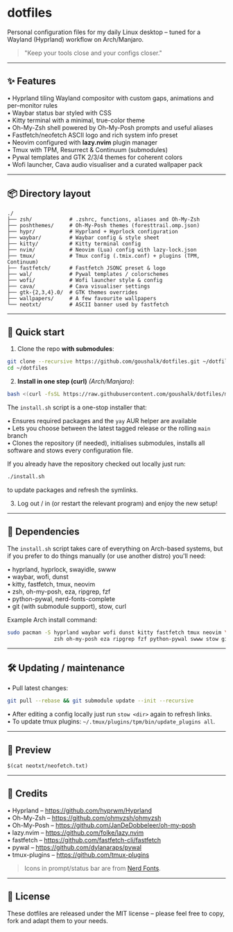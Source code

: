 # dotfiles

Personal configuration files for my daily Linux desktop – tuned for a Wayland (Hyprland) workflow on Arch/Manjaro.

> "Keep your tools close and your configs closer."

---

## ✨ Features

• Hyprland tiling Wayland compositor with custom gaps, animations and per–monitor rules  
• Waybar status bar styled with CSS  
• Kitty terminal with a minimal, true-color theme  
• Oh-My-Zsh shell powered by Oh-My-Posh prompts and useful aliases  
• Fastfetch/neofetch ASCII logo and rich system info preset  
• Neovim configured with **lazy.nvim** plugin manager  
• Tmux with TPM, Resurrect & Continuum (submodules)  
• Pywal templates and GTK 2/3/4 themes for coherent colors  
• Wofi launcher, Cava audio visualiser and a curated wallpaper pack

---

## 📦 Directory layout

```
./
├── zsh/            # .zshrc, functions, aliases and Oh-My-Zsh
├── poshthemes/     # Oh-My-Posh themes (foresttrail.omp.json)
├── hypr/           # Hyprland + Hyprlock configuration
├── waybar/         # Waybar config & style sheet
├── kitty/          # Kitty terminal config
├── nvim/           # Neovim (Lua) config with lazy-lock.json
├── tmux/           # Tmux config (.tmix.conf) + plugins (TPM, Continuum)
├── fastfetch/      # Fastfetch JSONC preset & logo
├── wal/            # Pywal templates / colorschemes
├── wofi/           # Wofi launcher style & config
├── cava/           # Cava visualiser settings
├── gtk-{2,3,4}.0/  # GTK themes overrides
├── wallpapers/     # A few favourite wallpapers
└── neotxt/         # ASCII banner used by fastfetch
```

---

## 🚀 Quick start

1. Clone the repo **with submodules**:

```bash
git clone --recursive https://github.com/goushalk/dotfiles.git ~/dotfiles
cd ~/dotfiles
```

2. **Install in one step (curl)** *(Arch/Manjaro)*:

```bash
bash <(curl -fsSL https://raw.githubusercontent.com/goushalk/dotfiles/main/install.sh)
```

The `install.sh` script is a one-stop installer that:

• Ensures required packages and the `yay` AUR helper are available  
• Lets you choose between the latest tagged release or the rolling `main` branch  
• Clones the repository (if needed), initialises submodules, installs all software and stows every configuration file.

If you already have the repository checked out locally just run:

```bash
./install.sh
```

to update packages and refresh the symlinks.

3. Log out / in (or restart the relevant program) and enjoy the new setup!

---

## 🔧 Dependencies

The `install.sh` script takes care of everything on Arch-based systems, but if you prefer to do things manually (or use another distro) you'll need:

• hyprland, hyprlock, swayidle, swww  
• waybar, wofi, dunst  
• kitty, fastfetch, tmux, neovim  
• zsh, oh-my-posh, eza, ripgrep, fzf  
• python-pywal, nerd-fonts-complete  
• git (with submodule support), stow, curl

Example Arch install command:

```bash
sudo pacman -S hyprland waybar wofi dunst kitty fastfetch tmux neovim \
               zsh oh-my-posh eza ripgrep fzf python-pywal swww stow git curl
```

---

## 🛠 Updating / maintenance

• Pull latest changes:
```bash
git pull --rebase && git submodule update --init --recursive
```
• After editing a config locally just run `stow <dir>` again to refresh links.  
• To update tmux plugins: `~/.tmux/plugins/tpm/bin/update_plugins all`.

---

## 📸 Preview

```
$(cat neotxt/neofetch.txt)
```

---

## 🤝 Credits

• Hyprland – https://github.com/hyprwm/Hyprland  
• Oh-My-Zsh – https://github.com/ohmyzsh/ohmyzsh  
• Oh-My-Posh – https://github.com/JanDeDobbeleer/oh-my-posh  
• lazy.nvim – https://github.com/folke/lazy.nvim  
• fastfetch – https://github.com/fastfetch-cli/fastfetch  
• pywal – https://github.com/dylanaraps/pywal  
• tmux-plugins – https://github.com/tmux-plugins  

> Icons in prompt/status bar are from [Nerd Fonts](https://www.nerdfonts.com/).

---

## 📜 License

These dotfiles are released under the MIT license – please feel free to copy, fork and adapt them to your needs. 